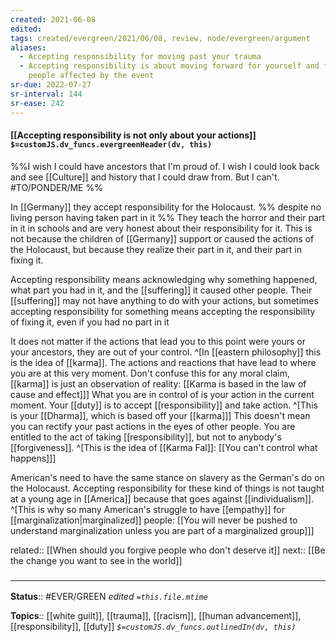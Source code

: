 ```yaml
---
created: 2021-06-08
edited: 
tags: created/evergreen/2021/06/08, review, node/evergreen/argument
aliases:
  - Accepting responsibility for moving past your trauma
  - Accepting responsibility is about moving forward for yourself and for the
    people affected by the event
sr-due: 2022-07-27
sr-interval: 144
sr-ease: 242
---
```


#### [[Accepting responsibility is not only about your actions]] `$=customJS.dv_funcs.evergreenHeader(dv, this)`

%%I wish I could have ancestors that I'm proud of. I wish I could look back and see [[Culture]] and history that I could draw from. But I can't. #TO/PONDER/ME %%

In [[Germany]] they accept responsibility for the Holocaust.
%% despite no living person having taken part in it %% 
They teach the horror and their part in it in schools and are very honest about their responsibility for it. This is not because the children of [[Germany]] support or caused the actions of the Holocaust, but because they realize their part in it, and their part in fixing it.

Accepting responsibility means acknowledging why something happened, what part you had in it, and the [[suffering]] it caused other people.
Their [[suffering]] may not have anything to do with your actions, but
sometimes accepting responsibility for something means accepting the responsibility of fixing it, even if you had no part in it

It does not matter if the actions that lead you to this point were yours or your ancestors, they are out of your control. 
^[In [[eastern philosophy]] this is the idea of [[karma]]. The actions and reactions that have lead to where you are at this very moment.
Don't confuse this for any moral claim, [[karma]] is just an observation of reality: [[Karma is based in the law of cause and effect]]]
What you are in control of is your action in the current moment.
Your [[duty]] is to accept [[responsibility]] and take action.
^[This is your [[Dharma]], which is based off your [[karma]]]
This doesn't mean you can rectify your past actions in the eyes of other people. You are entitled to the act of taking [[responsibility]], but not to anybody's [[forgiveness]].
^[This is the idea of [[Karma Fal]]: [[You can't control what happens]]]

American's need to have the same stance on slavery as the German's do on the Holocaust.
Accepting responsibility for these kind of things is not taught at a young age in [[America]] because that goes against [[individualism]].
^[This is why so many American's struggle to have [[empathy]] for [[marginalization|marginalized]] people: 
[[You will never be pushed to understand marginalization unless you are part of a marginalized group]]]

related:: [[When should you forgive people who don't deserve it]]
next:: [[Be the change you want to see in the world]]

### <hr class="footnote"/>

**Status**:: #EVER/GREEN 
*edited `=this.file.mtime`*

**Topics**:: [[white guilt]], [[trauma]], [[racism]], [[human advancement]], [[responsibility]], [[duty]]
*`$=customJS.dv_funcs.outlinedIn(dv, this)`*
